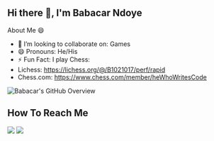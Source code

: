 ## Hi there 👋, I'm Babacar Ndoye 

About Me 😄 
- 👯 I’m looking to collaborate on: Games
- 😄 Pronouns: He/His
- ⚡ Fun Fact: I play Chess: 
- Lichess: https://lichess.org/@/B1021017/perf/rapid
- Chess.com: https://www.chess.com/member/heWhoWritesCode

![Babacar's GitHub Overview](https://github-readme-stats.vercel.app/api?username=classBabacar&&show_icons=true&title_color=ffffff&icon_color=bb2acf&text_color=daf7dc&bg_color=151515)

## How To Reach Me
[![](https://img.shields.io/badge/linkedin-%230077B5.svg?&style=for-the-badge&logo=linkedin&logoColor=white)](https://www.linkedin.com/in/bndoye/)
[![](https://img.shields.io/badge/Gmail-D14836?style=for-the-badge&logo=gmail&logoColor=white)](mailto:bndoyecs@gmail.com)
